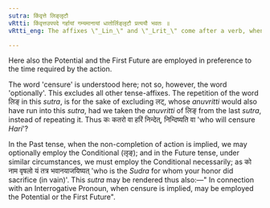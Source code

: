 ```yaml
---
sutra: किंवृत्ते लिङ्लृटौ
vRtti: किंवृत्तउपपदे गर्हायां गम्यमानायां धातोर्लिङ्लृटौ प्रत्ययौ भवतः ॥
vRtti_eng: The affixes \"_Lin_\" and \"_Lrit_\" come after a verb, when the interrogative words like \"_kim_\" &c, are in composition with it, and censure is implied.

---
```

Here also the Potential and the First Future are employed in preference to the time required by the action.

The word 'censure' is understood here; not so, however, the word 'optionally'. This excludes all other tense-affixes. The repetition of the word लिङ् in this _sutra_, is for the sake of excluding लट्, whose _anuvritti_ would also have run into this _sutra_, had we taken the _anuvritti_ of लिङ् from the last _sutra_, instead of repeating it. Thus कः कतरो वा हरिं निन्देत्, निन्दिष्यति वा 'who will censure _Hari_'?

In the Past tense, when the non-completion of action is implied, we may optionally employ the Conditional (लृङ्); and in the Future tense, under similar circumstances, we must employ the Conditional necessarily; as को नाम वृषलो यं तत्र भवानयाजयिष्यत् 'who is the _Sudra_ for whom your honor did sacrifice (in vain)'. This _sutra_ may be rendered thus also:—" In connection with an Interrogative Pronoun, when censure is implied, may be employed the Potential or the First Future".
